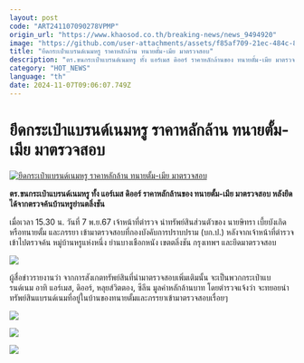 ```yaml
---
layout: post
code: "ART241107090278VPMP"
origin_url: "https://www.khaosod.co.th/breaking-news/news_9494920"
image: "https://github.com/user-attachments/assets/f85af709-21ec-484c-8fb6-ed99d1c04abe"
title: "ยึดกระเป๋าแบรนด์เนมหรู ราคาหลักล้าน ทนายตั้ม-เมีย มาตรวจสอบ"
description: "ตร.ขนกระเป๋าแบรนด์เนมหรู ทั้ง แอร์เมส ดิออร์ ราคาหลักล้านของ ทนายตั้ม-เมีย มาตรวจสอบ หลังยึดได้จากตรวจค้นบ้านหรูย่านตลิ่งชัน "
category: "HOT_NEWS"
language: "th"
date: 2024-11-07T09:06:07.749Z
---
```


# ยึดกระเป๋าแบรนด์เนมหรู ราคาหลักล้าน ทนายตั้ม-เมีย มาตรวจสอบ

[![ยึดกระเป๋าแบรนด์เนมหรู ราคาหลักล้าน ทนายตั้ม-เมีย มาตรวจสอบ](https://www.khaosod.co.th/wpapp/uploads/2024/11/bag-1.jpg "ยึดกระเป๋าแบรนด์เนมหรู ราคาหลักล้าน ทนายตั้ม-เมีย มาตรวจสอบ")](https://www.khaosod.co.th/wpapp/uploads/2024/11/bag-1.jpg)

**ตร.ขนกระเป๋าแบรนด์เนมหรู ทั้ง แอร์เมส ดิออร์ ราคาหลักล้านของ ทนายตั้ม-เมีย มาตรวจสอบ หลังยึดได้จากตรวจค้นบ้านหรูย่านตลิ่งชัน**

เมื่อเวลา 15.30 น. วันที่ 7 พ.ย.67 เจ้าหน้าที่ตำรวจ นำทรัพย์สินส่วนตัวของ นายษิทรา เบี้ยบังเกิด หรือทนายตั้ม และภรรยา เข้ามาตรวจสอบที่กองบังคับการปราบปราม (บก.ป.) หลังจากเจ้าหน้าที่ตำรวจเข้าไปตรวจค้น หมู่บ้านหรูแห่งหนึ่ง ย่านบางเชือกหนัง เขตตลิ่งชัน กรุงเทพฯ และยึดมาตรวจสอบ

[![](https://www.khaosod.co.th/wpapp/uploads/2024/11/S__395919385-696x408.jpg)](https://www.khaosod.co.th/wpapp/uploads/2024/11/S__395919385.jpg)

ผู้สื่อข่าวรายงานว่า จากการสังเกตทรัพย์สินที่นำมาตรวจสอบเพิ่มเติมนั้น จะเป็นพวกกระเป๋าแบรนด์เนม อาทิ แอร์เมส, ดิออร์, หลุยส์วิตตอง, ซีลีน มูลค่าหลักล้านบาท โดยตำรวจแจ้งว่า จะทยอยนำทรัพย์สินแบรนด์เนมที่อยู่ในบ้านของทนายตั้มและภรรยาเข้ามาตรวจสอบเรื่อยๆ



[![](https://www.khaosod.co.th/wpapp/uploads/2024/11/S__395935751_0-696x464.jpg)](https://www.khaosod.co.th/wpapp/uploads/2024/11/S__395935751_0.jpg)

[![](https://www.khaosod.co.th/wpapp/uploads/2024/11/S__395935750_0-696x464.jpg)](https://www.khaosod.co.th/wpapp/uploads/2024/11/S__395935750_0.jpg)

[![](https://www.khaosod.co.th/wpapp/uploads/2024/11/S__395935754_0-696x464.jpg)](https://www.khaosod.co.th/wpapp/uploads/2024/11/S__395935754_0.jpg)